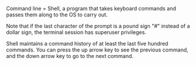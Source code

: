 Command line = Shell, a program that takes keyboard commands and passes them along to the
OS to carry out.

Note that if the last character of the prompt is a pound sign "#" instead of a dollar sign, the
terminal session has superuser privileges.

Shell maintains a command history of at least the last five hundred commands. You can press the
up arrow key to see the previous command, and the down arrow key to go to the next command.

